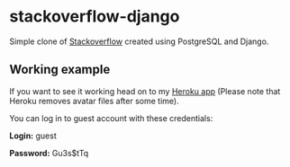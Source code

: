 # stackoverflow-django
Simple clone of [Stackoverflow](http://stackoverflow.com) created using PostgreSQL and Django.

## Working example
If you want to see it working head on to my [Heroku app](http://stackoverflow-django.herokuapp.com) (Please note that Heroku removes avatar files after some time).

You can log in to guest account with these credentials:

**Login:** guest

**Password:** Gu3s$tTq
